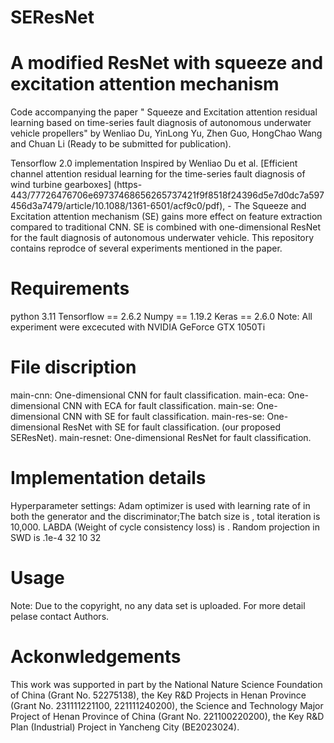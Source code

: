 # SEResNet
# A modified ResNet with squeeze and excitation attention mechanism
Code accompanying the paper " Squeeze and Excitation attention residual learning based on time-series fault diagnosis of autonomous underwater vehicle propellers" by Wenliao Du, YinLong Yu, Zhen Guo,  HongChao Wang and Chuan Li (Ready to be submitted for publication).

Tensorflow 2.0 implementation
 Inspired by Wenliao Du et al.  [Efficient channel attention residual learning for the time-series fault diagnosis of wind turbine gearboxes] (https-443/77726476706e69737468656265737421f9f8518f24396d5e7d0dc7a597456d3a7479/article/10.1088/1361-6501/acf9c0/pdf), - The Squeeze and Excitation attention mechanism (SE) gains more effect on feature extraction compared to traditional CNN.
SE is combined with one-dimensional ResNet for the fault diagnosis of autonomous underwater vehicle.
This repository contains reprodce of several experiments mentioned in the paper.
# Requirements
python 3.11
Tensorflow == 2.6.2
Numpy == 1.19.2
Keras == 2.6.0
Note: All experiment were excecuted with NVIDIA GeForce GTX 1050Ti

# File discription
main-cnn: One-dimensional CNN for fault classification.
main-eca: One-dimensional CNN with ECA for fault classification.
main-se: One-dimensional CNN with SE for fault classification.
main-res-se: One-dimensional ResNet with SE for fault classification. (our proposed SEResNet).
main-resnet: One-dimensional ResNet for fault classification.
# Implementation details
Hyperparameter settings: Adam optimizer is used with learning rate of in both the generator and the discriminator;The batch size is , total iteration is 10,000. LABDA (Weight of cycle consistency loss) is . Random projection in SWD is .1e-4 32 10 32
# Usage
Note: Due to the copyright, no any data set is uploaded. For more detail pelase contact Authors.
# Ackonwledgements
This work was supported in part by the National Nature Science Foundation of China (Grant No. 52275138), the Key R&D Projects in Henan Province (Grant No. 231111221100, 221111240200), the Science and Technology Major Project of Henan Province of China (Grant No. 221100220200), the Key R&D Plan (Industrial) Project in Yancheng City (BE2023024).
